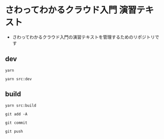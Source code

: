 # さわってわかるクラウド入門 演習テキスト
- さわってわかるクラウド入門の演習テキストを管理するためのリポジトリです

## dev
```
yarn
```
```
yarn src:dev
```

## build
```
yarn src:build
```
```
git add -A
```
```
git commit
```
```
git push
````